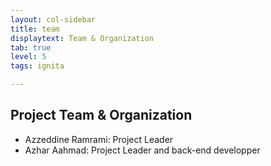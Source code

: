 ```yaml
---
layout: col-sidebar
title: team
displaytext: Team & Organization
tab: true
level: 5
tags: ignita

---
```


## Project Team & Organization

* Azzeddine Ramrami: Project Leader
* Azhar Aahmad: Project Leader and back-end developper

